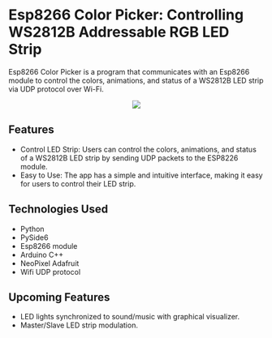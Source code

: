 # Esp8266 Color Picker: Controlling WS2812B Addressable RGB LED Strip
Esp8266 Color Picker is a program that communicates with an Esp8266 module to control the colors, animations, and status of a WS2812B LED strip via UDP protocol over Wi-Fi.

<p float="left" align="center" padding="10px">
  <img src="https://user-images.githubusercontent.com/21333005/233623935-8b9fa9fb-4ff4-4dde-83d0-511920248e5c.gif"/>
</p>


## Features
- Control LED Strip: Users can control the colors, animations, and status of a WS2812B LED strip by sending UDP packets to the ESP8226 module.
- Easy to Use: The app has a simple and intuitive interface, making it easy for users to control their LED strip.

## Technologies Used
- Python
- PySide6
- Esp8266 module
- Arduino C++
- NeoPixel Adafruit
- Wifi UDP protocol

## Upcoming Features
- LED lights synchronized to sound/music with graphical visualizer.
- Master/Slave LED strip modulation.
